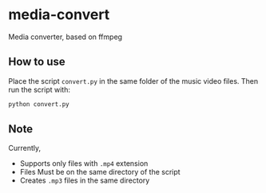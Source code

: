 # media-convert
Media converter, based on ffmpeg

## How to use

Place the script `convert.py` in the same folder of the music video files.
Then run the script with:

```bash
python convert.py
```

## Note

Currently,

- Supports only files with `.mp4` extension
- Files Must be on the same directory of the script
- Creates `.mp3` files in the same directory
